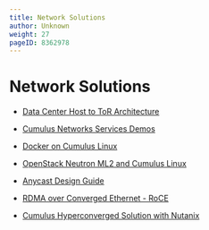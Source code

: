 ```yaml
---
title: Network Solutions
author: Unknown
weight: 27
pageID: 8362978
---
```

# Network Solutions

  - [Data Center Host to ToR
    Architecture](Data_Center_Host_to_ToR_Architecture.html)

  - [Cumulus Networks Services
    Demos](Cumulus_Networks_Services_Demos.html)

  - [Docker on Cumulus Linux](Docker_on_Cumulus_Linux.html)

  - [OpenStack Neutron ML2 and Cumulus
    Linux](OpenStack_Neutron_ML2_and_Cumulus_Linux.html)

  - [Anycast Design Guide](Anycast_Design_Guide.html)

  - [RDMA over Converged Ethernet -
    RoCE](RDMA_over_Converged_Ethernet_-_RoCE.html)

  - [Cumulus Hyperconverged Solution with
    Nutanix](Cumulus_Hyperconverged_Solution_with_Nutanix.html)
